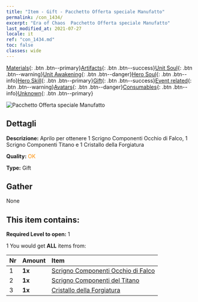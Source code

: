 ```yaml
---
title: "Item - Gift - Pacchetto Offerta speciale Manufatto"
permalink: /con_1434/
excerpt: "Era of Chaos  Pacchetto Offerta speciale Manufatto"
last_modified_at: 2021-07-27
locale: it
ref: "con_1434.md"
toc: false
classes: wide
---
```

 [Materials](/ItemsIT/){: .btn .btn--primary}[Artifacts](/ItemsIT/Artifacts/){: .btn .btn--success}[Unit Soul](/ItemsIT/UnitSoul/){: .btn .btn--warning}[Unit Awakening](/ItemsIT/UnitAwakening/){: .btn .btn--danger}[Hero Soul](/ItemsIT/HeroSoul/){: .btn .btn--info}[Hero Skill](/ItemsIT/HeroSkill/){: .btn .btn--primary}[Gift](/ItemsIT/Gift/){: .btn .btn--success}[Event related](/ItemsIT/Events/){: .btn .btn--warning}[Avatars](/ItemsIT/Avatars/){: .btn .btn--danger}[Consumables](/ItemsIT/Consumables/){: .btn .btn--info}[Unknown](/ItemsIT/Unknown/){: .btn .btn--primary}

 ![Pacchetto Offerta speciale Manufatto](/images/t/i_907048.png)

## Dettagli
 **Descrizione:** Aprilo per ottenere 1 Scrigno Componenti Occhio di Falco, 1 Scrigno Componenti Titano e 1 Cristallo della Forgiatura

 **Quality:** <span style="color: #FF8C00">OK</span>

 **Type:** Gift

## Gather

  None

## This item contains:

 **Required Level to open:** 1

 1 You would get **ALL** items  from:

  | Nr | Amount |     Item    |
  |:---|:-------|:------------|
  | 1 |  **1x** | [Scrigno Componenti Occhio di Falco](/ItemsIT/con_1349/) |  | 
  | 2 |  **1x** | [Scrigno Componenti del Titano](/ItemsIT/con_1343/) |  | 
  | 3 |  **1x** | [Cristallo della Forgiatura](/ItemsIT/art_189/) |  | 
